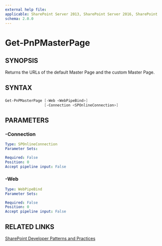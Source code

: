 ```yaml
---
external help file:
applicable: SharePoint Server 2013, SharePoint Server 2016, SharePoint Online
schema: 2.0.0
---
```

# Get-PnPMasterPage

## SYNOPSIS
Returns the URLs of the default Master Page and the custom Master Page.

## SYNTAX 

### 
```powershell
Get-PnPMasterPage [-Web <WebPipeBind>]
                  [-Connection <SPOnlineConnection>]
```

## PARAMETERS

### -Connection


```yaml
Type: SPOnlineConnection
Parameter Sets: 

Required: False
Position: 0
Accept pipeline input: False
```

### -Web


```yaml
Type: WebPipeBind
Parameter Sets: 

Required: False
Position: 0
Accept pipeline input: False
```

## RELATED LINKS

[SharePoint Developer Patterns and Practices](http://aka.ms/sppnp)